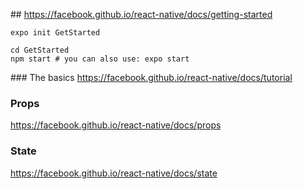 
## https://facebook.github.io/react-native/docs/getting-started

```
expo init GetStarted

cd GetStarted
npm start # you can also use: expo start

```


### The basics
https://facebook.github.io/react-native/docs/tutorial
<HelloWorldApp>
<Bananas>

### Props
https://facebook.github.io/react-native/docs/props
<LogsOfGrettings>

### State 
https://facebook.github.io/react-native/docs/state
<Blink>



